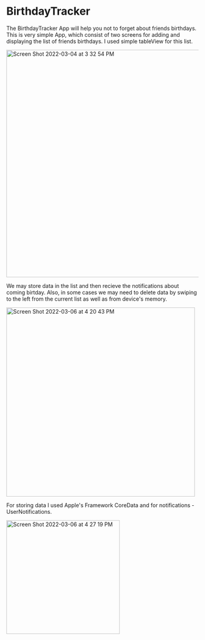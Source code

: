 # BirthdayTracker

The BirthdayTracker App will help you not to forget about friends birthdays. This is very simple App, which consist of two screens for adding and displaying the list of friends birthdays. I used simple tableView for this list. 

<img width="594" alt="Screen Shot 2022-03-04 at 3 32 54 PM" src="https://user-images.githubusercontent.com/78174628/156940656-6ac0d041-c396-4997-8a9e-715f27f365c8.png">

We may store data in the list and then recieve the notifications about coming birtday. Also, in some cases we may need to delete data by swiping to the left from the current list as well as from device's memory. 

<img width="494" alt="Screen Shot 2022-03-06 at 4 20 43 PM" src="https://user-images.githubusercontent.com/78174628/156940683-f249c036-c85f-4878-b484-ecb1c1e1a178.png">

For storing data I used Apple's Framework CoreData and for notifications - UserNotifications.

<img width="297" alt="Screen Shot 2022-03-06 at 4 27 19 PM" src="https://user-images.githubusercontent.com/78174628/156940883-f6d98d20-3e11-4f5a-bf88-bf1b8475e3f5.png">
